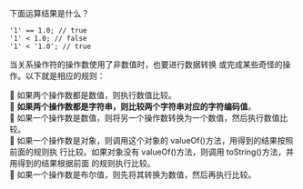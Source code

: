 下面运算结果是什么？

```
'1' == 1.0; // true
'1' < 1.0; // false
'1' < '1.0'; // true
```

当关系操作符的操作数使用了非数值时，也要进行数据转换 或完成某些奇怪的操作。以下就是相应的规则：   

 如果两个操作数都是数值，则执行数值比较。   
 **如果两个操作数都是字符串，则比较两个字符串对应的字符编码值**。   
 如果一个操作数是数值，则将另一个操作数转换为一个数值，然后执行数值比较。   
 如果一个操作数是对象，则调用这个对象的 valueOf()方法，用得到的结果按照前面的规则执
行比较。如果对象没有 valueOf()方法，则调用 toString()方法，并用得到的结果根据前面
的规则执行比较。   
 如果一个操作数是布尔值，则先将其转换为数值，然后再执行比较。   
